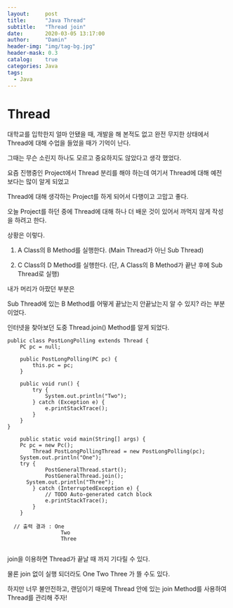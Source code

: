 ```yaml
---
layout:     post
title:      "Java Thread"
subtitle:   "Thread join"
date:       2020-03-05 13:17:00
author:     "Damin"
header-img: "img/tag-bg.jpg"
header-mask: 0.3
catalog:    true
categories: Java
tags:
  - Java
---
```


# Thread

대학교를 입학한지 얼마 안됐을 때, 개발을 해 본적도 없고 완전 무지한 상태에서 Thread에 대해 수업을 들었을 때가 기억이 난다.

그때는 무슨 소린지 하나도 모르고 중요하지도 않았다고 생각 했었다.

요즘 진행중인 Project에서 Thread 분리를 해야 하는데 여기서 Thread에 대해 예전 보다는 많이 알게 되었고

Thread에 대해 생각하는 Project를 하게 되어서 다행이고 고맙고 좋다.

오늘 Project를 하던 중에 Thread에 대해 하나 더 배운 것이 있어서 까먹지 않게 작성을 하려고 한다.

상황은 이렇다.

1. A Class의 B Method를 실행한다. (Main Thread가 아닌 Sub Thread)

2. C Class의 D Method를 실행한다. (단, A Class의 B Method가 끝난 후에 Sub Thread로 실행)

내가 머리가 아팠던 부분은

Sub Thread에 있는 B Method를 어떻게 끝났는지 안끝났는지 알 수 있지? 라는 부분이었다.

인터넷을 찾아보던 도중 Thread.join() Method를 알게 되었다.

~~~
public class PostLongPolling extends Thread {
	PC pc = null;

	public PostLongPolling(PC pc) {
		this.pc = pc;
	}

	public void run() {
		try {
			System.out.println("Two");
		} catch (Exception e) {
			e.printStackTrace();
		}
	}
}

	public static void main(String[] args) {
    Pc pc = new Pc();
		Thread PostLongPollingThread = new PostLongPolling(pc);
    System.out.println("One");
    try {
			PostGeneralThread.start();
			PostGeneralThread.join();
      System.out.println("Three");
		} catch (InterruptedException e) {
			// TODO Auto-generated catch block
			e.printStackTrace();
		}
	}
  
  // 출력 결과 : One
                 Two
                 Three
            
~~~

join을 이용하면 Thread가 끝날 때 까지 기다릴 수 있다.

물론 join 없이 실행 되더라도 One Two Three 가 뜰 수도 있다.

하지만 너무 불안전하고, 랜덤이기 때문에 Thread 안에 있는 join Method를 사용하여 Thread를 관리해 주자!

<script src="https://utteranc.es/client.js" repo="damin8/blog-comment" issue-term="title" label="Comment" theme="github-light" crossorigin="anonymous" async>
</script>
